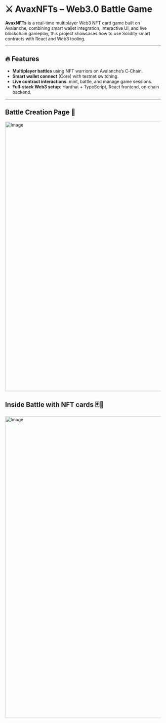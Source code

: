 # ⚔️ AvaxNFTs – Web3.0 Battle Game

**AvaxNFTs** is a real-time multiplayer Web3 NFT card game built on Avalanche, combining smart wallet integration, interactive UI, and live blockchain gameplay, this project showcases how to use Solidity smart contracts with React and Web3 tooling.

---

## 🔥 Features

- **Multiplayer battles** using NFT warriors on Avalanche’s C‑Chain.
- **Smart wallet connect** (Core) with testnet switching.
- **Live contract interactions**: mint, battle, and manage game sessions.
- **Full-stack Web3 setup**: Hardhat + TypeScript, React frontend, on‑chain backend.

---

## Battle Creation Page 🎯

<img width="1919" height="869" alt="Image" src="https://github.com/user-attachments/assets/63a614ab-6e12-4901-ba52-195b8744fe58" />

## Inside Battle with NFT cards 🃏🎴

<img width="1919" height="973" alt="Image" src="https://github.com/user-attachments/assets/6bba0d5c-4360-4775-892e-2469d85e610c" />

